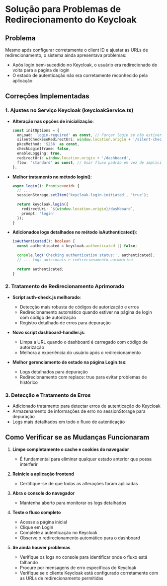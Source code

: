 # Solução para Problemas de Redirecionamento do Keycloak

## Problema

Mesmo após configurar corretamente o client ID e ajustar as URLs de redirecionamento, o sistema ainda apresentava problemas:
- Após login bem-sucedido no Keycloak, o usuário era redirecionado de volta para a página de login
- O estado de autenticação não era corretamente reconhecido pela aplicação

## Correções Implementadas

### 1. Ajustes no Serviço Keycloak (keycloakService.ts)

- **Alteração nas opções de inicialização**:
  ```typescript
  const initOptions = {
    onLoad: 'login-required' as const, // Forçar login se não estiver autenticado
    silentCheckSsoRedirectUri: window.location.origin + '/silent-check-sso.html',
    pkceMethod: 'S256' as const, 
    checkLoginIframe: false,
    enableLogging: true, 
    redirectUri: window.location.origin + '/dashboard',
    flow: 'standard' as const, // Usar fluxo padrão em vez de implícito
  };
  ```

- **Melhor tratamento no método login()**:
  ```typescript
  async login(): Promise<void> {
    // ...
    sessionStorage.setItem('keycloak-login-initiated', 'true');
    
    return keycloak.login({
      redirectUri: `${window.location.origin}/dashboard`,
      prompt: 'login'
    });
  }
  ```

- **Adicionados logs detalhados no método isAuthenticated()**:
  ```typescript
  isAuthenticated(): boolean {
    const authenticated = keycloak.authenticated || false;
    
    console.log('Checking authentication status:', authenticated);
    // ... logs adicionais e redirecionamento automático
    
    return authenticated;
  }
  ```

### 2. Tratamento de Redirecionamento Aprimorado

- **Script auth-check.js melhorado**:
  - Detecção mais robusta de códigos de autorização e erros
  - Redirecionamento automático quando estiver na página de login com código de autorização
  - Registro detalhado de erros para depuração

- **Novo script dashboard-handler.js**:
  - Limpa a URL quando o dashboard é carregado com código de autorização
  - Melhora a experiência do usuário após o redirecionamento

- **Melhor gerenciamento de estado na página Login.tsx**:
  - Logs detalhados para depuração
  - Redirecionamento com replace: true para evitar problemas de histórico

### 3. Detecção e Tratamento de Erros

- Adicionado tratamento para detectar erros de autenticação do Keycloak
- Armazenamento de informações de erro no sessionStorage para depuração
- Logs mais detalhados em todo o fluxo de autenticação

## Como Verificar se as Mudanças Funcionaram

1. **Limpe completamente o cache e cookies do navegador**
   - É fundamental para eliminar qualquer estado anterior que possa interferir

2. **Reinicie a aplicação frontend**
   - Certifique-se de que todas as alterações foram aplicadas

3. **Abra o console do navegador**
   - Mantenha aberto para monitorar os logs detalhados

4. **Teste o fluxo completo**
   - Acesse a página inicial
   - Clique em Login
   - Complete a autenticação no Keycloak
   - Observe o redirecionamento automático para o dashboard

5. **Se ainda houver problemas**
   - Verifique os logs no console para identificar onde o fluxo está falhando
   - Procure por mensagens de erro específicas do Keycloak
   - Verifique se o cliente Keycloak está configurado corretamente com as URLs de redirecionamento permitidas
